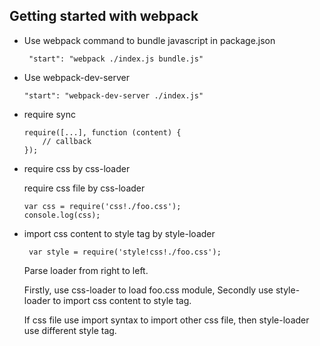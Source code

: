 ## Getting started with webpack

- Use webpack command to bundle javascript in package.json

       "start": "webpack ./index.js bundle.js"

-  Use webpack-dev-server

       "start": "webpack-dev-server ./index.js"

- require sync

      require([...], function (content) {
          // callback
      });

- require css by css-loader

   require css file by css-loader

      var css = require('css!./foo.css');
      console.log(css);

- import css content to style tag by style-loader

       var style = require('style!css!./foo.css');

  Parse loader from right to left.

  Firstly, use css-loader to load foo.css module, Secondly use style-loader to import css content to style tag.

  If css file use import syntax to import other css file, then style-loader use different style tag.
